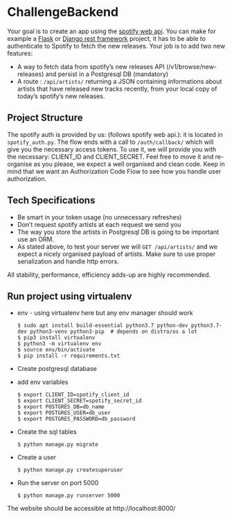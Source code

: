 # ChallengeBackend

Your goal is to create an app using the [spotify web api](https://developer.spotify.com/documentation/web-api/). You can make for example a [Flask](https://flask.palletsprojects.com/en/1.1.x/) or [Django rest framework](https://www.django-rest-framework.org/) project, it has to be able to authenticate to Spotify to fetch the new releases. Your job is to add two new features:
- A way to fetch data from spotify’s new releases API (/v1/browse/new-releases) and persist in a Postgresql DB (mandatory)
- A route : `/api/artists/` returning a JSON containing informations about artists that have released new tracks recently, from your local copy of today’s spotify’s new releases.

## Project Structure
The spotify auth is provided by us: (follows spotify web api.): it is located in `spotify_auth.py`.
The flow ends with a call to `/auth/callback/` which will give you the necessary access tokens.
To use it, we will provide you with the necessary: CLIENT_ID and CLIENT_SECRET.
Feel free to move it and re-organise as you please, we expect a well organised and clean code. Keep in mind that we want an Authorization Code Flow to see how you handle user authorization.
  
  
## Tech Specifications
- Be smart in your token usage (no unnecessary refreshes)
- Don’t request spotify artists at each request we send you
- The way you store the artists in Postgresql DB is going to be important use an ORM.
- As stated above, to test your server we will `GET /api/artists/` and we expect a nicely organised payload of artists. Make sure to use proper serialization and handle http errors.

All stability, performance, efficiency adds-up are highly recommended.

## Run project using virtualenv



* env - using virtualenv here but any env manager should work

      $ sudo apt install build-essential python3.7 python-dev python3.7-dev python3-venv python3-pip  # depends on distro/os a lot
      $ pip3 install virtualenv
      $ python3 -m virtualenv env
      $ source env/bin/activate  
      $ pip install -r requirements.txt  

* Create postgresql database

* add env variables
     
      $ export CLIENT_ID=spotify_client_id
      $ export CLIENT_SECRET=spotify_secret_id
      $ export POSTGRES_DB=db_name
      $ export POSTGRES_USER=db_user
      $ export POSTGRES_PASSWORD=db_password
  

* Create the sql tables

      $ python manage.py migrate

* Create a user
	
      $ python manage.py createsuperuser

* Run the server on port 5000

      $ python manage.py runserver 5000

The website should be accessible at http://localhost:8000/  
